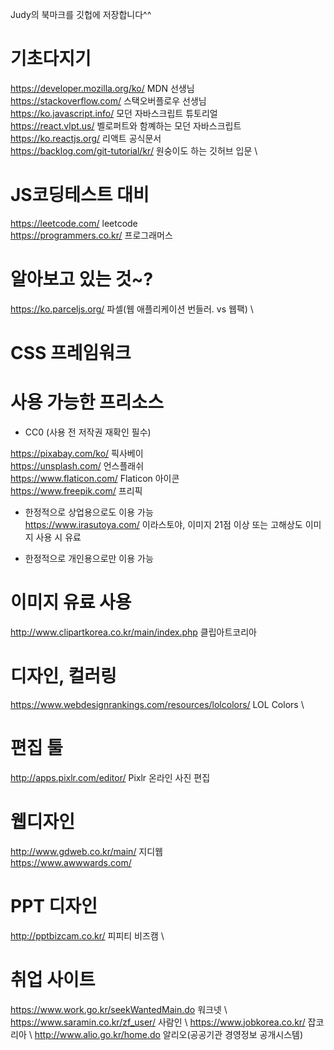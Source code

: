 Judy의 북마크를 깃헙에 저장합니다^^

# 기초다지기

https://developer.mozilla.org/ko/ MDN 선생님 \
https://stackoverflow.com/ 스택오버플로우 선생님 \
https://ko.javascript.info/ 모던 자바스크립트 튜토리얼 \
https://react.vlpt.us/ 벨로퍼트와 함꼐하는 모던 자바스크립트 \
https://ko.reactjs.org/ 리액트 공식문서 \
https://backlog.com/git-tutorial/kr/ 원숭이도 하는 깃허브 입문 \

# JS코딩테스트 대비

https://leetcode.com/ leetcode \
https://programmers.co.kr/ 프로그래머스

# 알아보고 있는 것~?
https://ko.parceljs.org/ 파셀(웹 애플리케이션 번들러. vs 웹팩) \

# CSS 프레임워크

# 사용 가능한 프리소스

+ CC0 (사용 전 저작권 재확인 필수)

https://pixabay.com/ko/ 픽사베이 \
https://unsplash.com/ 언스플래쉬 \
https://www.flaticon.com/ Flaticon 아이콘 \
https://www.freepik.com/ 프리픽

+ 한정적으로 상업용으로도 이용 가능 \
https://www.irasutoya.com/ 이라스토야, 이미지 21점 이상 또는 고해상도 이미지 사용 시 유료

+ 한정적으로 개인용으로만 이용 가능

# 이미지 유료 사용
http://www.clipartkorea.co.kr/main/index.php 클립아트코리아

# 디자인, 컬러링

https://www.webdesignrankings.com/resources/lolcolors/ LOL Colors \

# 편집 툴

http://apps.pixlr.com/editor/ Pixlr 온라인 사진 편집

# 웹디자인

http://www.gdweb.co.kr/main/ 지디웹 \
https://www.awwwards.com/

# PPT 디자인
http://pptbizcam.co.kr/ 피피티 비즈캠 \

# 취업 사이트
https://www.work.go.kr/seekWantedMain.do 워크넷 \ 
https://www.saramin.co.kr/zf_user/ 사람인 \ 
https://www.jobkorea.co.kr/ 잡코리아 \ 
http://www.alio.go.kr/home.do 알리오(공공기관 경영정보 공개시스템)
